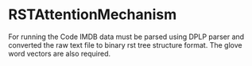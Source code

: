 # RSTAttentionMechanism

For running the Code IMDB data must be parsed using DPLP parser and converted the raw text file to binary rst tree structure format. 
The glove word vectors are also required. 
